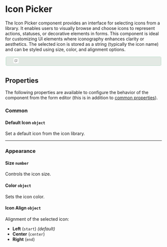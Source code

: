 # Icon Picker

The Icon Picker component provides an interface for selecting icons from a library. It enables users to visually browse and choose icons to represent actions, statuses, or decorative elements in forms. This component is ideal for customizing UI elements where iconography enhances clarity or aesthetics. The selected icon is stored as a string (typically the icon name) and can be styled using size, color, and alignment options.

![Image](../Advanced/images/iconpicker1.png)

## Properties

The following properties are available to configure the behavior of the component from the form editor (this is in addition to [common properties](/docs/front-end-basics/form-components/common-component-properties)).


### Common

#### Default Icon `object`
Set a default icon from the icon library.
____

### Appearance

#### **Size** `number`
Controls the icon size.

#### **Color** `object`

Sets the icon color.

#### **Icon Align** `object`
Alignment of the selected icon:
- **Left** (`start`) *(default)*
- **Center** (`center`)
- **Right** (`end`)


